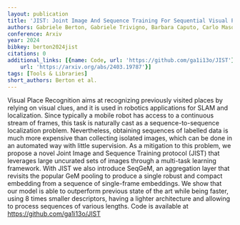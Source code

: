 ```yaml
---
layout: publication
title: 'JIST: Joint Image And Sequence Training For Sequential Visual Place Recognition'
authors: Gabriele Berton, Gabriele Trivigno, Barbara Caputo, Carlo Masone
conference: Arxiv
year: 2024
bibkey: berton2024jist
citations: 0
additional_links: [{name: Code, url: 'https://github.com/ga1i13o/JIST'}, {name: Paper,
    url: 'https://arxiv.org/abs/2403.19787'}]
tags: [Tools & Libraries]
short_authors: Berton et al.
---
```

Visual Place Recognition aims at recognizing previously visited places by
relying on visual clues, and it is used in robotics applications for SLAM and
localization. Since typically a mobile robot has access to a continuous stream
of frames, this task is naturally cast as a sequence-to-sequence localization
problem. Nevertheless, obtaining sequences of labelled data is much more
expensive than collecting isolated images, which can be done in an automated
way with little supervision. As a mitigation to this problem, we propose a
novel Joint Image and Sequence Training protocol (JIST) that leverages large
uncurated sets of images through a multi-task learning framework. With JIST we
also introduce SeqGeM, an aggregation layer that revisits the popular GeM
pooling to produce a single robust and compact embedding from a sequence of
single-frame embeddings. We show that our model is able to outperform previous
state of the art while being faster, using 8 times smaller descriptors, having
a lighter architecture and allowing to process sequences of various lengths.
Code is available at https://github.com/ga1i13o/JIST